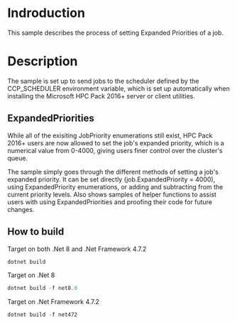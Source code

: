 # Indroduction
This sample describes the process of setting Expanded Priorities of a job.

# Description
The sample is set up to send jobs to the scheduler defined by the CCP_SCHEDULER environment variable, which is set up automatically when installing the Microsoft HPC Pack 2016+ server or client utilities. 

## ExpandedPriorities
While all of the exisiting JobPriority enumerations still exist, HPC Pack 2016+ users are now allowed to set the job's expanded priority, which is a numerical value from 0-4000, giving users finer control over the cluster's queue.

The sample simply goes through the different methods of setting a job's expanded priority. It can be set directly (job.ExpandedPriority = 4000), using ExpandedPriority enumerations, or adding and subtracting from the current priority levels. Also shows samples of helper functions to assist users with using ExpandedPriorities and proofing their code for future changes.

## How to build
Target on both .Net 8 and .Net Framework 4.7.2
```powershell
dotnet build
```

Target on .Net 8
```powershell
dotnet build -f net8.0
```

Target on .Net Framework 4.7.2
```powershell
dotnet build -f net472
```
